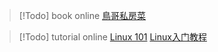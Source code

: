 > [!Todo] book online
> [鳥哥私房菜](https://linux.vbird.org/linux_basic/centos7/)

> [!Todo] tutorial online
> [ Linux 101](https://101.ustclug.org/)
> [Linux入门教程](https://ysyx.oscc.cc/docs/ics-pa/linux.html)
